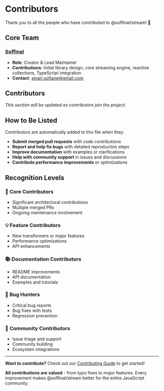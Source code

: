 # Contributors

Thank you to all the people who have contributed to @soffinal/stream! 🎉

## Core Team

### [Soffinal](https://github.com/soffinal)

- **Role**: Creator & Lead Maintainer
- **Contributions**: Initial library design, core streaming engine, reactive collections, TypeScript integration
- **Contact**: smari.sofiane@gmail.com

## Contributors

_This section will be updated as contributors join the project._

<!--
Template for new contributors:

### [Username](https://github.com/username)
- **Contributions**: Brief description of contributions
- **Notable PRs**: #123, #456
-->

## How to Be Listed

Contributors are automatically added to this file when they:

- **Submit merged pull requests** with code contributions
- **Report and help fix bugs** with detailed reproduction steps
- **Improve documentation** with examples or clarifications
- **Help with community support** in issues and discussions
- **Contribute performance improvements** or optimizations

## Recognition Levels

### 🚀 **Core Contributors**

- Significant architectural contributions
- Multiple merged PRs
- Ongoing maintenance involvement

### 💡 **Feature Contributors**

- New transformers or major features
- Performance optimizations
- API enhancements

### 📚 **Documentation Contributors**

- README improvements
- API documentation
- Examples and tutorials

### 🐛 **Bug Hunters**

- Critical bug reports
- Bug fixes with tests
- Regression prevention

### 🎨 **Community Contributors**

- Issue triage and support
- Community building
- Ecosystem integrations

---

**Want to contribute?** Check out our [Contributing Guide](CONTRIBUTING.md) to get started!

**All contributions are valued** - from typo fixes to major features. Every improvement makes @soffinal/stream better for the entire JavaScript community.
